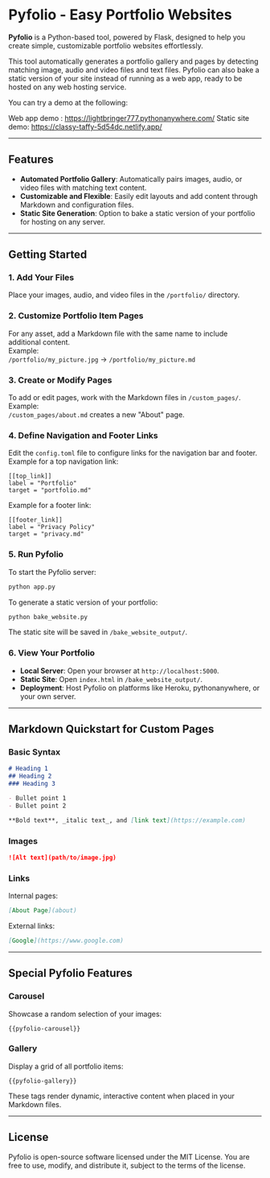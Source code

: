 # Pyfolio - Easy Portfolio Websites

**Pyfolio** is a Python-based tool, powered by Flask, designed to help you create simple, customizable portfolio websites effortlessly.

This tool automatically generates a portfolio gallery and pages by detecting matching image, audio and video files and text files. Pyfolio can also bake a static version of your site instead of running as a web app, ready to be hosted on any web hosting service.

You can try a demo at the following:

Web app demo : https://lightbringer777.pythonanywhere.com/
Static site demo: https://classy-taffy-5d54dc.netlify.app/

---

## Features
- **Automated Portfolio Gallery**: Automatically pairs images, audio, or video files with matching text content.
- **Customizable and Flexible**: Easily edit layouts and add content through Markdown and configuration files.
- **Static Site Generation**: Option to bake a static version of your portfolio for hosting on any server.

---

## Getting Started

### 1. Add Your Files
Place your images, audio, and video files in the `/portfolio/` directory.

### 2. Customize Portfolio Item Pages
For any asset, add a Markdown file with the same name to include additional content.  
Example:  
`/portfolio/my_picture.jpg` → `/portfolio/my_picture.md`

### 3. Create or Modify Pages
To add or edit pages, work with the Markdown files in `/custom_pages/`.  
Example:  
`/custom_pages/about.md` creates a new "About" page.

### 4. Define Navigation and Footer Links
Edit the `config.toml` file to configure links for the navigation bar and footer.  
Example for a top navigation link:
```
[[top_link]]
label = "Portfolio"
target = "portfolio.md"
```
Example for a footer link:
```
[[footer_link]]
label = "Privacy Policy"
target = "privacy.md"
```

### 5. Run Pyfolio
To start the Pyfolio server:
```bash
python app.py
```
To generate a static version of your portfolio:
```bash
python bake_website.py
```
The static site will be saved in `/bake_website_output/`.

### 6. View Your Portfolio
- **Local Server**: Open your browser at `http://localhost:5000`.
- **Static Site**: Open `index.html` in `/bake_website_output/`.
- **Deployment**: Host Pyfolio on platforms like Heroku, pythonanywhere, or your own server.

---

## Markdown Quickstart for Custom Pages

### Basic Syntax
```markdown
# Heading 1
## Heading 2
### Heading 3

- Bullet point 1
- Bullet point 2

**Bold text**, _italic text_, and [link text](https://example.com)
```

### Images
```markdown
![Alt text](path/to/image.jpg)
```

### Links
Internal pages:
```markdown
[About Page](about)
```
External links:
```markdown
[Google](https://www.google.com)
```

---

## Special Pyfolio Features

### Carousel
Showcase a random selection of your images:
```
{{pyfolio-carousel}}
```

### Gallery
Display a grid of all portfolio items:
```
{{pyfolio-gallery}}
```

These tags render dynamic, interactive content when placed in your Markdown files.

---

## License
Pyfolio is open-source software licensed under the MIT License. You are free to use, modify, and distribute it, subject to the terms of the license.